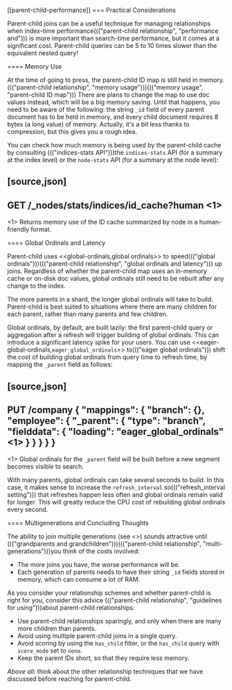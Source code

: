 [[parent-child-performance]]
=== Practical Considerations

Parent-child joins can be a useful technique for managing relationships when
index-time performance((("parent-child relationship", "performance and"))) is more important than search-time performance, but it
comes at a significant cost.  Parent-child queries can be 5 to 10 times slower
than the equivalent nested query!

==== Memory Use

At the time of going to press, the parent-child ID map is still held in
memory.((("parent-child relationship", "memory usage")))((("memory usage", "parent-child ID map")))  There are plans to change the map to use doc values instead, which
will be a big memory saving. Until that happens, you need to be aware of the
following: the string `_id` field of every parent document has to be held in memory, and
every child document requires 8 bytes (a long value) of memory.  Actually,
it's a bit less thanks to compression, but this gives you a rough idea.

You can check how much memory is being used by the parent-child cache by
consulting ((("indices-stats API")))the `indices-stats` API (for a summary at the index level) or the
`node-stats` API (for a summary at the node level):

[source,json]
-------------------------
GET /_nodes/stats/indices/id_cache?human <1>
-------------------------
<1> Returns memory use of the ID cache summarized by node in a human-friendly format.

==== Global Ordinals and Latency

Parent-child uses <<global-ordinals,global ordinals>> to speed((("global ordinals")))((("parent-child relationship", "global ordinals and latency"))) up joins.
Regardless of whether the parent-child map uses an in-memory cache or on-disk
doc values, global ordinals still need to be rebuilt after any change to the
index.

The more parents in a shard, the longer global ordinals will take to build.
Parent-child is best suited to situations where there are many children for
each parent, rather than many parents and few children.

Global ordinals, by default, are built lazily: the first parent-child query or
aggregation after a refresh will trigger building of global ordinals.  This
can introduce a significant latency spike for your users.  You can use
<<eager-global-ordinals,`eager_global_ordinals`>> to((("eager global ordinals"))) shift the cost of
building global ordinals from query time to refresh time, by mapping the
`_parent` field as follows:

[source,json]
-------------------------
PUT /company
{
  "mappings": {
    "branch": {},
    "employee": {
      "_parent": {
        "type": "branch",
        "fielddata": {
          "loading": "eager_global_ordinals" <1>
        }
      }
    }
  }
}
-------------------------
<1> Global ordinals for the `_parent` field will be built before a new segment
    becomes visible to search.

With many parents, global ordinals can take several seconds to build.  In this
case, it makes sense to increase the `refresh_interval` so((("refresh_interval setting"))) that refreshes
happen less often and global ordinals remain valid for longer. This will
greatly reduce the CPU cost of rebuilding global ordinals every second.

==== Multigenerations and Concluding Thoughts


The ability to join multiple generations (see <<grandparents>>) sounds
attractive until ((("grandparents and grandchildren")))((("parent-child relationship", "multi-generations")))you think of the costs involved:

* The more joins you have, the worse performance will be.
* Each generation of parents needs to have their string `_id` fields stored in
  memory, which can consume a lot of RAM.

As you consider your relationship schemes and whether parent-child is right for you, 
consider this advice ((("parent-child relationship", "guidelines for using")))about parent-child relationships:

* Use parent-child relationships sparingly, and only when there are many more children than parents.
* Avoid using multiple parent-child joins in a single query.
* Avoid scoring by using the `has_child` filter, or the `has_child` query with
  `score_mode` set to `none`.
* Keep the parent IDs short, so that they require less memory.

_Above all:_ think about the other relationship techniques that we have discussed before reaching for parent-child.

